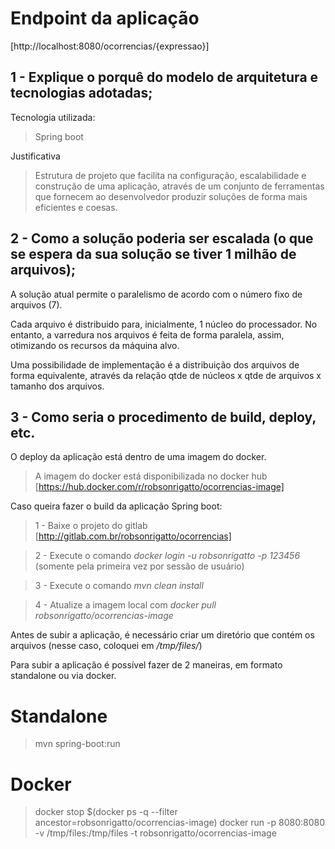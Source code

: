 # Endpoint da aplicação

[http://localhost:8080/ocorrencias/{expressao}]


## **1 -** Explique o porquê do modelo de arquitetura e tecnologias adotadas;

Tecnologia utilizada:
> Spring boot

Justificativa
> Estrutura de projeto que facilita na configuração, escalabilidade e construção de uma aplicação, através de um conjunto de ferramentas que fornecem ao desenvolvedor produzir soluções de forma mais eficientes e coesas. 


## **2 -** Como a solução poderia ser escalada (o que se espera da sua solução se tiver 1 milhão de arquivos);

A solução atual permite o paralelismo de acordo com o número fixo de arquivos (7).

Cada arquivo é distribuido para, inicialmente, 1 núcleo do processador. No entanto, a varredura nos arquivos é feita de forma paralela, assim, otimizando os recursos da máquina alvo.

Uma possibilidade de implementação é a distribuição dos arquivos de forma equivalente, através da relação qtde de núcleos x qtde de arquivos x tamanho dos arquivos.

## **3 -** Como seria o procedimento de build, deploy, etc.

O deploy da aplicação está dentro de uma imagem do docker.

> A imagem do docker está disponibilizada no docker hub [https://hub.docker.com/r/robsonrigatto/ocorrencias-image]

Caso queira fazer o build da aplicação Spring boot:

> 1 - Baixe o projeto do gitlab [http://gitlab.com.br/robsonrigatto/ocorrencias]

> 2 - Execute o comando *docker login -u robsonrigatto -p 123456* (somente pela primeira vez por sessão de usuário)

> 3 - Execute o comando *mvn clean install*

> 4 - Atualize a imagem local com *docker pull robsonrigatto/ocorrencias-image*

Antes de subir a aplicação, é necessário criar um diretório que contém os arquivos (nesse caso, coloquei em */tmp/files/*)

Para subir a aplicação é possível fazer de 2 maneiras, em formato standalone ou via docker.

# Standalone
> mvn spring-boot:run

# Docker
> docker stop $(docker ps -q --filter ancestor=robsonrigatto/ocorrencias-image)
> docker run -p 8080:8080 -v /tmp/files:/tmp/files -t robsonrigatto/ocorrencias-image